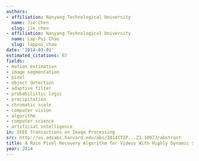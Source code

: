 ```yaml
---
authors:
- affiliation: Nanyang Technological University
  name: Jie Chen
  slug: jie_chen
- affiliation: Nanyang Technological University
  name: Lap-Pui Chau
  slug: lappui_chau
date: '2014-03-01'
estimated_citations: 67
fields:
- motion estimation
- image segmentation
- pixel
- object detection
- adaptive filter
- probabilistic logic
- precipitation
- chromatic scale
- computer vision
- algorithm
- computer science
- artificial intelligence
in: IEEE Transactions on Image Processing
src: http://ui.adsabs.harvard.edu/abs/2014ITIP...23.1097J/abstract
title: A Rain Pixel Recovery Algorithm for Videos With Highly Dynamic Scenes
year: 2014
---
```

